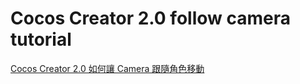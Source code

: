 # Cocos Creator 2.0 follow camera tutorial

[Cocos Creator 2.0 如何讓 Camera 跟隨角色移動](https://codeygame.com)
